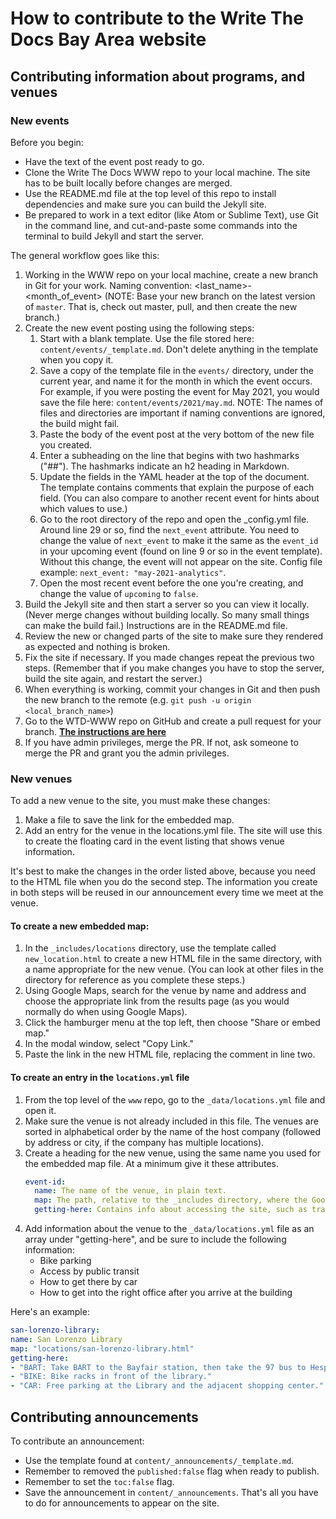 # How to contribute to the Write The Docs Bay Area website

## Contributing information about programs, and venues

### New events

Before you begin:

* Have the text of the event post ready to go.
* Clone the Write The Docs WWW repo to your local machine. The site has to be built locally before changes are merged.
* Use the README.md file at the top level of this repo to install dependencies and make sure you can build the Jekyll site.
* Be prepared to work in a text editor (like Atom or Sublime Text), use Git in the command line, and cut-and-paste some commands into the terminal to build Jekyll and start the server.

The general workflow goes like this:

1. Working in the WWW repo on your local machine, create a new branch in Git for your work. Naming convention: <last_name>-<month_of_event> 
      (NOTE: Base your new branch on the latest version of `master`. That is, check out master, pull, and then create the new branch.)
1. Create the new event posting using the following steps:
      1. Start with a blank template. Use the file stored here: `content/events/_template.md`. Don't delete anything in the template when you copy it.
      1. Save a copy of the template file in the `events/` directory, under the current year, and name it for the month in which the event occurs. For example, if you were posting the event for May 2021, you would save the file here: `content/events/2021/may.md`. NOTE: The names of files and directories are important if naming conventions are ignored, the build might fail.
      1.  Paste the body of the event post at the very bottom of the new file you created.
      1. Enter a subheading on the line that begins with two hashmarks ("##"). The hashmarks indicate an h2 heading in Markdown.
      1. Update the fields in the YAML header at the top of the document. The template contains comments that explain the purpose of each field. (You can also compare to another recent event for hints about which values to use.)
      1. Go to the root directory of the repo and open the _config.yml file. Around line 29 or so, find the `next_event` attribute. You need to change the value of `next_event` to make it the same as the `event_id` in your upcoming event (found on line 9 or so in the event template). Without this change, the event will not appear on the site. Config file example: `next_event: "may-2021-analytics"`.
      1. Open the most recent event before the one you're creating, and change the value of `upcoming` to `false`.
1. Build the Jekyll site and then start a server so you can view it locally. (Never merge changes without building locally. So many small things can make the build fail.) Instructions are in the README.md file.
1. Review the new or changed parts of the site to make sure they rendered as expected and nothing is broken.
1. Fix the site if necessary. If you made changes repeat the previous two steps. (Remember that if you make changes you have to stop the server, build the site again, and restart the server.)
1. When everything is working, commit your changes in Git and then push the new branch to the remote (e.g. `git push -u origin <local_branch_name>`)
1. Go to the WTD-WWW repo on GitHub and create a pull request for your branch. **[The instructions are here](https://docs.github.com/en/github/collaborating-with-issues-and-pull-requests/creating-a-pull-request#creating-the-pull-request)**
1. If you have admin privileges, merge the PR. If not, ask someone to merge the PR and grant you the admin privileges.  

### New venues

To add a new venue to the site, you must make these changes:

1.  Make a file to save the link for the embedded map.
2.  Add an entry for the venue in the locations.yml file. The site will use this to create the floating card in the event listing that shows venue information.

It's best to make the changes in the order listed above, because you need to  the HTML file when you do the second step.
The information you create in both steps will be reused in our announcement every time we meet at the venue.

#### To create a new embedded map:

1.  In the `_includes/locations` directory, use the template called `new_location.html` to create a new HTML file in the same directory, with a name appropriate for the new venue.
(You can look at other files in the directory for reference as you complete these steps.)
2.  Using Google Maps, search for the venue by name and address and choose the appropriate link from the results page (as you would normally do when using Google Maps).
3.  Click the hamburger menu at the top left, then choose "Share or embed map."
4.  In the modal window, select "Copy Link."
5.  Paste the link in the new HTML file, replacing the comment in line two.

#### To create an entry in the `locations.yml` file

1.  From the top level of the `www` repo, go to the `_data/locations.yml` file and open it.
2.  Make sure the venue is not already included in this file. The venues are sorted in alphabetical order by the name of the host company (followed by address or city, if the company has multiple locations).
3.  Create a heading for the new venue, using the same name you used for the embedded map file.
    At a minimum give it these attributes.
    ```yaml
    event-id:
      name: The name of the venue, in plain text.
      map: The path, relative to the _includes directory, where the Google Maps embed lives (typically "locations/filename.html")
      getting-here: Contains info about accessing the site, such as transit options and parking.

4. Add information about the venue to the `_data/locations.yml` file as an array under "getting-here", and be sure to include the following information:
   *  Bike parking
   *  Access by public transit
   *  How to get there by car
   *  How to get into the right office after you arrive at the building

Here's an example:

```yaml
san-lorenzo-library:
name: San Lorenzo Library
map: "locations/san-lorenzo-library.html"
getting-here:
- "BART: Take BART to the Bayfair station, then take the 97 bus to Hesperian and Paseo Grande."
- "BIKE: Bike racks in front of the library."
- "CAR: Free parking at the Library and the adjacent shopping center." name: LinkedIn
```


## Contributing announcements

To contribute an announcement:
* Use the template found at `content/_announcements/_template.md`.
* Remember to removed the `published:false` flag when ready to publish.
* Remember to set the `toc:false` flag.
* Save the announcement in `content/_announcements`. That's all you have to do for announcements to appear on the site.
